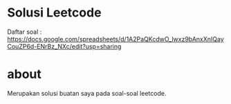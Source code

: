# Solusi Leetcode

Daftar soal : https://docs.google.com/spreadsheets/d/1A2PaQKcdwO_lwxz9bAnxXnIQayCouZP6d-ENrBz_NXc/edit?usp=sharing

# about

Merupakan solusi buatan saya pada soal-soal leetcode.